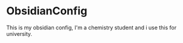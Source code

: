 # ObsidianConfig 
This is my obsidian config, I'm a chemistry student and i use this for university.
